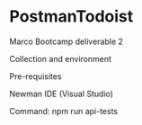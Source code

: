 # PostmanTodoist

Marco Bootcamp deliverable 2

Collection and environment

Pre-requisites

Newman
IDE (Visual Studio)

Command: npm run api-tests
